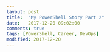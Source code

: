 ```yaml
---
layout: post
title:  "My PowerShell Story Part 2"
date:   2017-12-20 09:02:00
comments: true
tags: [PowerShell, Career, DevOps]
modified: 2017-12-20
---
```


